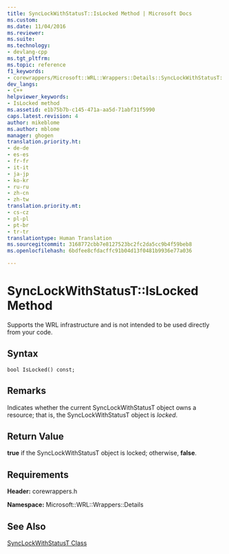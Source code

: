 ```yaml
---
title: SyncLockWithStatusT::IsLocked Method | Microsoft Docs
ms.custom: 
ms.date: 11/04/2016
ms.reviewer: 
ms.suite: 
ms.technology:
- devlang-cpp
ms.tgt_pltfrm: 
ms.topic: reference
f1_keywords:
- corewrappers/Microsoft::WRL::Wrappers::Details::SyncLockWithStatusT::IsLocked
dev_langs:
- C++
helpviewer_keywords:
- IsLocked method
ms.assetid: e1b75b7b-c145-471a-aa5d-71abf31f5990
caps.latest.revision: 4
author: mikeblome
ms.author: mblome
manager: ghogen
translation.priority.ht:
- de-de
- es-es
- fr-fr
- it-it
- ja-jp
- ko-kr
- ru-ru
- zh-cn
- zh-tw
translation.priority.mt:
- cs-cz
- pl-pl
- pt-br
- tr-tr
translationtype: Human Translation
ms.sourcegitcommit: 3168772cbb7e8127523bc2fc2da5cc9b4f59beb8
ms.openlocfilehash: 6bdfee8cfdacffc91b04d13f0481b9936e77a036

---
```

# SyncLockWithStatusT::IsLocked Method
Supports the WRL infrastructure and is not intended to be used directly from your code.  
  
## Syntax  
  
```  
bool IsLocked() const;  
```  
  
## Remarks  
 Indicates whether the current SyncLockWithStatusT object owns a resource; that is, the SyncLockWithStatusT object is *locked*.  
  
## Return Value  
 **true** if the SyncLockWithStatusT object is locked; otherwise, **false**.  
  
## Requirements  
 **Header:** corewrappers.h  
  
 **Namespace:** Microsoft::WRL::Wrappers::Details  
  
## See Also  
 [SyncLockWithStatusT Class](../windows/synclockwithstatust-class.md)


<!--HONumber=Jan17_HO1-->


